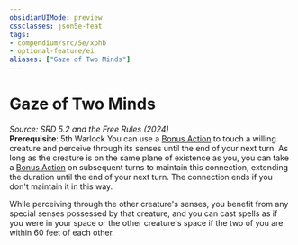 ```yaml
---
obsidianUIMode: preview
cssclasses: json5e-feat
tags:
- compendium/src/5e/xphb
- optional-feature/ei
aliases: ["Gaze of Two Minds"]
---
```

# Gaze of Two Minds
*Source: SRD 5.2 and the Free Rules (2024)*  
**Prerequisite**: 5th Warlock
You can use a [Bonus Action](bonus-action-xphb.md) to touch a willing creature and perceive through its senses until the end of your next turn. As long as the creature is on the same plane of existence as you, you can take a [Bonus Action](bonus-action-xphb.md) on subsequent turns to maintain this connection, extending the duration until the end of your next turn. The connection ends if you don't maintain it in this way.

While perceiving through the other creature's senses, you benefit from any special senses possessed by that creature, and you can cast spells as if you were in your space or the other creature's space if the two of you are within 60 feet of each other.